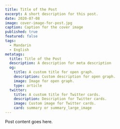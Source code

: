 ```yaml
---
title: Title of the Post
excerpt: A short description for this post.
date: 2020-07-08
image: cover-image-for-post.jpg
caption: Caption for the cover image
published: true
featured: false
tags:
  - Mandarin
  - English
metatags:
  title: Title of the Post
  description: A description for meta description
  og:
    title: A custom title for open graph.
    description: Custom description for open graph.
    image: Image for open graph.
    type: article
  twitter:
    title: A custom title for Twitter cards.
    description: Description for Twitter cards.
    image: Custom image for Twitter cards.
    card: summary or summary_large_image
---
```


Post content goes here.